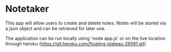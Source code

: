 # Notetaker

This app will allow users to create and delete notes. Notes will be stored via a json object and can be retrieved for later use. 

The application can be run locally using 'node app.js' or on the live location through heroku (https://git.heroku.com/floating-plateau-26591.git)